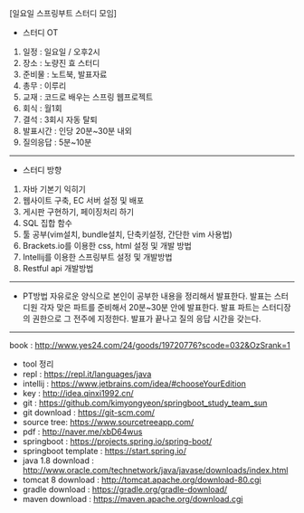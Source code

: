 [일요일 스프링부트 스터디 모임]

- 스터디 OT
1. 일정 : 일요일 / 오후2시
2. 장소 : 노량진 효 스터디
3. 준비물 : 노트북, 발표자료
4. 총무 : 이루리
5. 교재 : 코드로 배우는 스프링 웹프로젝트
6. 회식 : 월1회
7. 결석 : 3회시 자동 탈퇴
8. 발표시간 : 인당 20분~30분 내외 
9. 질의응답 : 5분~10분
 
 --- 
 
- 스터디 방향
1. 자바 기본기 익히기
2. 웹사이트 구축, EC 서버 설정 및 배포 
3. 게시판 구현하기, 페이징처리 하기
4. SQL 집합 함수 
5. 툴 공부(vim설치, bundle설치, 단축키설정, 간단한 vim 사용법)
6. Brackets.io를 이용한 css, html 설정 및 개발 방법 
7. Intellij를 이용한 스프링부트 설정 및 개발방법
8. Restful api 개발방법

---

- PT방법
자유로운 양식으로 본인이 공부한 내용을 정리해서 발표한다.
발표는 스터디원 각자 맞은 파트를 준비해서 20분~30분 안에 발표한다.
발표 파트는 스터디장의 권한으로 그 전주에 지정한다.
발표가 끝나고 질의 응답 시간을 갖는다.

---

book : http://www.yes24.com/24/goods/19720776?scode=032&OzSrank=1

- tool 정리
- repl : https://repl.it/languages/java
- intellij : https://www.jetbrains.com/idea/#chooseYourEdition
- key : http://idea.qinxi1992.cn/
- git : https://github.com/kimyongyeon/springboot_study_team_sun
- git download : https://git-scm.com/
- source tree: https://www.sourcetreeapp.com/
- pdf : http://naver.me/xbD64wus
- springboot : https://projects.spring.io/spring-boot/
- springboot template : https://start.spring.io/
- java 1.8 download : http://www.oracle.com/technetwork/java/javase/downloads/index.html
- tomcat 8 download : http://tomcat.apache.org/download-80.cgi
- gradle download : https://gradle.org/gradle-download/
- maven download : https://maven.apache.org/download.cgi

